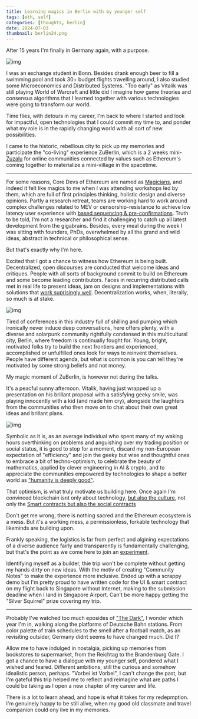 ```yaml
---
title: Learning magics in Berlin with my younger self
tags: [eth, self]
categories: [thoughts, berlin]
date: 2024-07-03
thumbnail: berlin24.png
---
```


<!-- ## Learning magics in Berlin with my younger self -->

After 15 years I'm finally in Germany again, with a purpose. 

![img](berlin24.jpg)

I was an exchange student in Bonn. Besides drank enough beer to fill a swimming pool and took 30+ budget flights travelling around, I also studied some Microeconomics and Distributed Systems. "Too early" as Vitalik was still playing World of Warcraft and little did I imagine how game theories and consensus algorithms that I learned together with various technologies were going to transform our world.

Time flies, with detours in my career, I'm back to where I started and look for impactful, open technologies that I could commit my time to, and ponder what my role is in the rapidly changing world with all sort of new possibilities. 

I came to the historic, rebellious city to pick up my memories and participate the "co-living" experience ZuBerlin, which is a 2 weeks mini-[Zuzalu](https://www.palladiummag.com/2023/10/06/why-i-built-zuzalu/) for online communities connected by values such as Ethereum's coming together to materialize a mini-village in the spacetime.

---

For some reasons, Core Devs of Ethereum are named as [Magicians](https://ethereum-magicians.org/), and indeed it felt like magics to me when I was attending workshops led by them, which are full of first principles thinking, holistic design and diverse opinions. Partly a research retreat, teams are working hard to work around complex challenges related to MEV or censorship-resistance to achieve low latency user experience with [based sequencing & pre-confirmations](https://ethresear.ch/t/based-preconfirmations/17353). Truth to be told, I'm not a researcher and find it challenging to catch up all latest development from the gigabrains. Besides, every meal during the week I was sitting with founders, PhDs, overwhelmed by all the grand and wild ideas, abstract in technical or philosophical sense.

But that's exactly why I'm here. 

Excited that I got a chance to witness how Ethereum is being built. Decentralized, open discourses are conducted that welcome ideas and critiques. People with all sorts of background commit to build on Ethereum and some become leading contributors. Faces in recurring distributed calls met in real life to present ideas, jam on designs and implementations with solutions that [work suprisingly well](https://x.com/drakefjustin/status/1801321889152835758). Decentralization works, when, literally, so much is at stake. 

![img](https://pbs.twimg.com/media/GP-OxuoW8AAAUOM?format=jpg&name=large)


Tired of conferences in this industry full of shilling and pumping which ironically never induce deep conversations, here offers plenty, with a diverse and solarpunk community rightfully condensed in this multicultural city, Berlin, where freedom is continually fought for. Young, bright, motivated folks try to build the next frontiers and experienced, accomplished or unfulfilled ones look for ways to reinvent themselves. People have different agenda, but what is common is you can tell they're motivated by some strong beliefs and not money. 

My magic moment of ZuBerlin, is however not during the talks.

It's a peacful sunny afternoon. Vitalik, having just wrapped up a presentation on his brillant proposal with a satisfying geeky smile, was playing innocently with a kid (and made him cry), alongside the laughters from the communities who then move on to chat about their own great ideas and brillant plans.


![img](vitalik.jpg)

Symbolic as it is, as an average individual who spent many of my waking hours overthinking on problems and anguishing over my trading position or social status, it is good to stop for a moment, discard my non-European expectation of "efficiency" and join the geeky but wise and thoughtful ones to embrace a bit of techno-optimism, to celebrate the beauty of mathematics, applied by clever engineering in AI & crypto, and to appreciate the communities empowered by technologies to shape a better world as ["humanity is deeply good"](https://vitalik.eth.limo/general/2023/11/27/techno_optimism.html#dacc). 

That optimism, is what truly motivate us building here. Once again I'm convinced blockchain isnt only about technology, [but also the culture](https://vitalik.eth.limo/general/2024/05/29/l2culture.html#:~:text=The%20core%20value%20proposition%20of,infrastructure%20to%20achieve%20those%20values.), not only the [Smart contracts but also the social contracts](https://vitalik.eth.limo/general/2021/03/23/legitimacy.html)

Don't get me wrong, there is nothing sacred and the Ethereum ecosystem is a mess. But it's a working mess, a permissionless, forkable technology that likeminds are building upon.  

Frankly speaking, the logistics is far from perfect and algining expectations of a diverse audience fairly and transparently is fundamentally challenging, but that's the point as we come here to join an [experiment](https://www.palladiummag.com/2023/10/06/why-i-built-zuzalu/).

Identifying myself as a builder, thie trip won't be complete without getting my hands dirty on new ideas. With the motiv of creating "Community Notes" to make the experience more inclusive. Ended up with a scrappy demo but I'm pretty proud to have written code for the UI & smart contract on my flight back to Singapore without Internet, making to the submission deadline when I land in Singapore Airport. Can't be more happy getting the "Silver Squirrel" prize covering my trip.   

---

Probably I've watched too much eposides of ["The Dark"](https://en.wikipedia.org/wiki/Dark_(TV_series)), I wonder which year I'm in, walking along the platforms of Deutsche Bahn stations. From color palette of train schedules to the smell after a football match, as an revisiting outsider, Germany didnt seems to have changed much. Did I? 

Allow me to have indulged in nostalgia, picking up memories from bookstores to supermarket, from the Reichtag to the Brandenburg Gate. I got a chance to have a dialogue with my younger self, pondered what I wished and feared. Different ambitions, still the curious and somehow idealistic person, perhaps. "Vorbei ist Vorbei", I can't change the past, but I'm gateful this trip helped me to reflect and reimagine what are paths I could be taking as I open a new chapter of my career and life.

There is a lot to learn ahead, and hope is what it takes for my redepmption. 
I'm genuinely happy to be still alive, when my good old classmate and travel companion could ony live in my memories.

